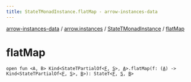 ```yaml
---
title: StateTMonadInstance.flatMap - arrow-instances-data
---
```


[arrow-instances-data](../../index.html) / [arrow.instances](../index.html) / [StateTMonadInstance](index.html) / [flatMap](./flat-map.html)

# flatMap

`open fun <A, B> Kind<StateTPartialOf<`[`F`](index.html#F)`, `[`S`](index.html#S)`>, `[`A`](flat-map.html#A)`>.flatMap(f: (`[`A`](flat-map.html#A)`) -> Kind<StateTPartialOf<`[`F`](index.html#F)`, `[`S`](index.html#S)`>, `[`B`](flat-map.html#B)`>): StateT<`[`F`](index.html#F)`, `[`S`](index.html#S)`, `[`B`](flat-map.html#B)`>`